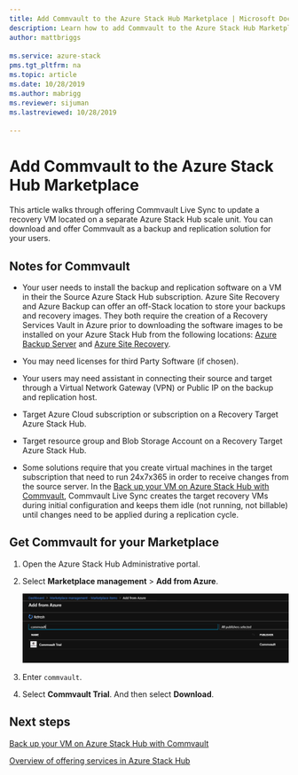 ```yaml
---
title: Add Commvault to the Azure Stack Hub Marketplace | Microsoft Docs
description: Learn how to add Commvault to the Azure Stack Hub Marketplace.
author: mattbriggs

ms.service: azure-stack
pms.tgt_pltfrm: na
ms.topic: article
ms.date: 10/28/2019
ms.author: mabrigg
ms.reviewer: sijuman
ms.lastreviewed: 10/28/2019

---
```


# Add Commvault to the Azure Stack Hub Marketplace

This article walks through offering Commvault Live Sync to update a recovery VM located on a separate Azure Stack Hub scale unit. You can download and offer Commvault as a backup and replication solution for your users. 

## Notes for Commvault

- Your user needs to install the backup and replication software on a VM in their the Source Azure Stack Hub subscription. Azure Site Recovery and Azure Backup can offer an off-Stack location to store your backups and recovery images. They both require the creation of a Recovery Services Vault in Azure prior to downloading the software images to be installed on your Azure Stack Hub from the following locations: [Azure Backup Server](https://go.microsoft.com/fwLink/?LinkId=626082&clcid=0x0409) and [Azure Site Recovery](https://aka.ms/unifiedinstaller_eus).  
    
- You may need licenses for third Party Software (if chosen).
- Your users may need assistant in connecting their source and target through a Virtual Network Gateway (VPN) or Public IP on the backup and replication host.
- Target Azure Cloud subscription or subscription on a Recovery Target Azure Stack Hub.
- Target resource group and Blob Storage Account on a Recovery Target Azure Stack Hub.
- Some solutions require that you create virtual machines in the target subscription that need to run 24x7x365 in order to receive changes from the source server. In the [Back up your VM on Azure Stack Hub with Commvault](../user/azure-stack-network-howto-backup-commvault.md), Commvault Live Sync creates the target recovery VMs during initial configuration and keeps them idle (not running, not billable) until changes need to be applied during a replication cycle.


## Get Commvault for your Marketplace

1. Open the Azure Stack Hub Administrative portal.
2. Select **Marketplace management** > **Add from Azure**.

    ![Commvault for Azure Stack Hub](./media/azure-stack-network-offer-backup-commvault/get-commvault-for-marketplace.png)

3. Enter `commvault`.
4. Select **Commvault Trial**. And then select **Download**.


## Next steps

[Back up your VM on Azure Stack Hub with Commvault](../user/azure-stack-network-howto-backup-commvault.md)

[Overview of offering services in Azure Stack Hub](service-plan-offer-subscription-overview.md)
